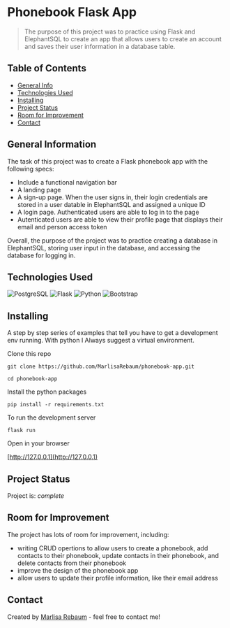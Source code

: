 # Phonebook Flask App
> The purpose of this project was to practice using Flask and ElephantSQL to create
an app that allows users to create an account and saves their user information
in a database table.

## Table of Contents
* [General Info](#general-information)
* [Technologies Used](#technologies-used)
* [Installing](#installing)
* [Project Status](#project-status)
* [Room for Improvement](#room-for-improvement)
* [Contact](#contact)


## General Information
The task of this project was to create a Flask phonebook app with the following
specs:

- Include a functional navigation bar
- A landing page
- A sign-up page. When the user signs in, their login credentials are stored in
a user datable in ElephantSQL and assigned a unique ID
- A login page. Authenticated users are able to log in to the page
- Autenticated users are able to view their profile page that displays their
email and person access token

Overall, the purpose of the project was to practice creating a database in 
ElephantSQL, storing user input in the database, and accessing the database for
logging in.

## Technologies Used
![PostgreSQL](https://img.shields.io/badge/PostgreSQL-316192?style=for-the-badge&logo=postgresql&logoColor=white)
![Flask](https://img.shields.io/badge/flask-%23000.svg?style=for-the-badge&logo=flask&logoColor=white)
![Python](https://img.shields.io/badge/python-3670A0?style=for-the-badge&logo=python&logoColor=ffdd54)
![Bootstrap](https://img.shields.io/badge/bootstrap-%23563D7C.svg?style=for-the-badge&logo=bootstrap&logoColor=white)

## Installing

A step by step series of examples that tell you have to get a development env running. 
With python I Always suggest a virtual environment.  

Clone this repo

```
git clone https://github.com/MarlisaRebaum/phonebook-app.git

cd phonebook-app
```  

Install the python packages

```
pip install -r requirements.txt
```  

To run the development server
```  
flask run
```   

Open in your browser

[http://127.0.0.1](http://127.0.0.1)

## Project Status
Project is:  _complete_ 

## Room for Improvement
The project has lots of room for improvement, including:

- writing CRUD opertions to allow users to create a phonebook, add contacts to 
their phonebook, update contacts in their phonebook, and delete contacts from 
their phonebook
- improve the design of the phonebook app
- allow users to update their profile information, like their email address

## Contact
Created by [Marlisa Rebaum](https://www.linkedin.com/in/marlisarebaum/) - feel free to contact me!